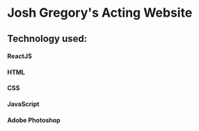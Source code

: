 
# Josh Gregory's Acting Website

## Technology used: 

<h4> ReactJS </h4>
<h4> HTML </h4>
<h4> CSS </h4>
<h4> JavaScript </h4>
<h4> Adobe Photoshop </h4>
